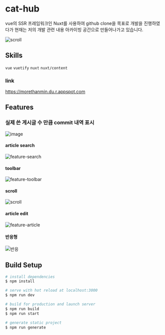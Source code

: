 
# cat-hub

vue의 SSR 프레임워크인 Nuxt를 사용하여 github clone을 목표로 개발을 진행하였다가 현재는 저의 개발 관련 내용 아카이빙 공간으로 만들어나가고 있습니다.

![scroll](https://user-images.githubusercontent.com/72514247/120103338-1c565680-c18a-11eb-9e6d-ff5a22b4da04.gif)

## Skills

`vue` `vuetify` `nuxt` `nuxt/content`

### link

https://morethanmin.du.r.appspot.com

## Features

### 실제 쓴 게시글 수 만큼 commit 내역 표시

![image](https://user-images.githubusercontent.com/72514247/119942273-95a84a80-bfcc-11eb-8576-28ae0918ba69.png)

#### article search

![feature-search](https://user-images.githubusercontent.com/72514247/119289216-23123480-bc85-11eb-88f3-9386c37f840f.gif)

#### toolbar

![feature-toolbar](https://user-images.githubusercontent.com/72514247/119289250-32917d80-bc85-11eb-87f8-0f9d3881bd86.gif)

#### scroll

![scroll](https://user-images.githubusercontent.com/72514247/120103345-224c3780-c18a-11eb-9e60-f3a031ed0b1c.gif)

#### article edit

![feature-article](https://user-images.githubusercontent.com/72514247/119289314-51900f80-bc85-11eb-8b80-3aa2f85f8511.gif)

#### 반응형

![반응](https://user-images.githubusercontent.com/72514247/120112687-c4cbe100-c1b1-11eb-8ed8-11829a6b0bf0.gif)

## Build Setup

```bash
# install dependencies
$ npm install

# serve with hot reload at localhost:3000
$ npm run dev

# build for production and launch server
$ npm run build
$ npm run start

# generate static project
$ npm run generate
```
